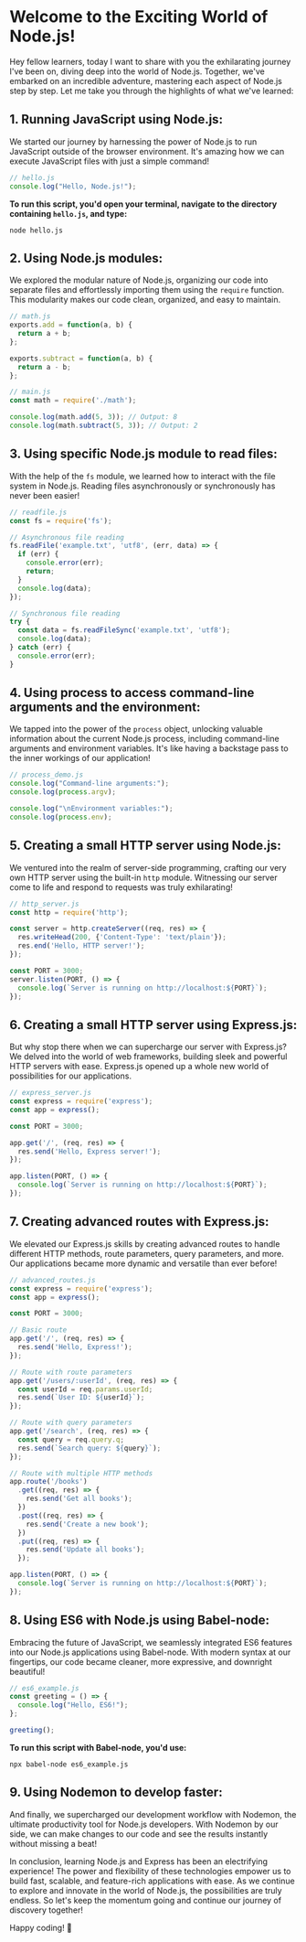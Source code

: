 # Welcome to the Exciting World of Node.js!

Hey fellow learners, today I want to share with you the exhilarating journey I've been on, diving deep into the world of Node.js. Together, we've embarked on an incredible adventure, mastering each aspect of Node.js step by step. Let me take you through the highlights of what we've learned:

## **1. Running JavaScript using Node.js:**
We started our journey by harnessing the power of Node.js to run JavaScript outside of the browser environment. It's amazing how we can execute JavaScript files with just a simple command!

```javascript
// hello.js
console.log("Hello, Node.js!");
```

**To run this script, you'd open your terminal, navigate to the directory containing `hello.js`, and type:**
```
node hello.js
```

## **2. Using Node.js modules:**
We explored the modular nature of Node.js, organizing our code into separate files and effortlessly importing them using the `require` function. This modularity makes our code clean, organized, and easy to maintain.

```javascript
// math.js
exports.add = function(a, b) {
  return a + b;
};

exports.subtract = function(a, b) {
  return a - b;
};
```

```javascript
// main.js
const math = require('./math');

console.log(math.add(5, 3)); // Output: 8
console.log(math.subtract(5, 3)); // Output: 2
```

## **3. Using specific Node.js module to read files:**
With the help of the `fs` module, we learned how to interact with the file system in Node.js. Reading files asynchronously or synchronously has never been easier!

```javascript
// readfile.js
const fs = require('fs');

// Asynchronous file reading
fs.readFile('example.txt', 'utf8', (err, data) => {
  if (err) {
    console.error(err);
    return;
  }
  console.log(data);
});

// Synchronous file reading
try {
  const data = fs.readFileSync('example.txt', 'utf8');
  console.log(data);
} catch (err) {
  console.error(err);
}
```

## **4. Using process to access command-line arguments and the environment:**
We tapped into the power of the `process` object, unlocking valuable information about the current Node.js process, including command-line arguments and environment variables. It's like having a backstage pass to the inner workings of our application!

```javascript
// process_demo.js
console.log("Command-line arguments:");
console.log(process.argv);

console.log("\nEnvironment variables:");
console.log(process.env);
```

## **5. Creating a small HTTP server using Node.js:**
We ventured into the realm of server-side programming, crafting our very own HTTP server using the built-in `http` module. Witnessing our server come to life and respond to requests was truly exhilarating!

```javascript
// http_server.js
const http = require('http');

const server = http.createServer((req, res) => {
  res.writeHead(200, {'Content-Type': 'text/plain'});
  res.end('Hello, HTTP server!');
});

const PORT = 3000;
server.listen(PORT, () => {
  console.log(`Server is running on http://localhost:${PORT}`);
});
```

## **6. Creating a small HTTP server using Express.js:**
But why stop there when we can supercharge our server with Express.js? We delved into the world of web frameworks, building sleek and powerful HTTP servers with ease. Express.js opened up a whole new world of possibilities for our applications.

```javascript
// express_server.js
const express = require('express');
const app = express();

const PORT = 3000;

app.get('/', (req, res) => {
  res.send('Hello, Express server!');
});

app.listen(PORT, () => {
  console.log(`Server is running on http://localhost:${PORT}`);
});
```

## **7. Creating advanced routes with Express.js:**
We elevated our Express.js skills by creating advanced routes to handle different HTTP methods, route parameters, query parameters, and more. Our applications became more dynamic and versatile than ever before!

```javascript
// advanced_routes.js
const express = require('express');
const app = express();

const PORT = 3000;

// Basic route
app.get('/', (req, res) => {
  res.send('Hello, Express!');
});

// Route with route parameters
app.get('/users/:userId', (req, res) => {
  const userId = req.params.userId;
  res.send(`User ID: ${userId}`);
});

// Route with query parameters
app.get('/search', (req, res) => {
  const query = req.query.q;
  res.send(`Search query: ${query}`);
});

// Route with multiple HTTP methods
app.route('/books')
  .get((req, res) => {
    res.send('Get all books');
  })
  .post((req, res) => {
    res.send('Create a new book');
  })
  .put((req, res) => {
    res.send('Update all books');
  });

app.listen(PORT, () => {
  console.log(`Server is running on http://localhost:${PORT}`);
});
```

## **8. Using ES6 with Node.js using Babel-node:**
Embracing the future of JavaScript, we seamlessly integrated ES6 features into our Node.js applications using Babel-node. With modern syntax at our fingertips, our code became cleaner, more expressive, and downright beautiful!

```javascript
// es6_example.js
const greeting = () => {
  console.log("Hello, ES6!");
};

greeting();
```

**To run this script with Babel-node, you'd use:**
```
npx babel-node es6_example.js
```

## **9. Using Nodemon to develop faster:**
And finally, we supercharged our development workflow with Nodemon, the ultimate productivity tool for Node.js developers. With Nodemon by our side, we can make changes to our code and see the results instantly without missing a beat!

In conclusion, learning Node.js and Express has been an electrifying experience! The power and flexibility of these technologies empower us to build fast, scalable, and feature-rich applications with ease. As we continue to explore and innovate in the world of Node.js, the possibilities are truly endless. So let's keep the momentum going and continue our journey of discovery together!

Happy coding! 🚀
